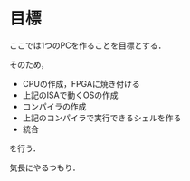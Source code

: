 # 目標

ここでは1つのPCを作ることを目標とする．

そのため，

- CPUの作成，FPGAに焼き付ける
- 上記のISAで動くOSの作成
- コンパイラの作成
- 上記のコンパイラで実行できるシェルを作る
- 統合

を行う．

気長にやるつもり．
